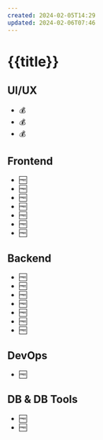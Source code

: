 ```yaml
---
created: 2024-02-05T14:29
updated: 2024-02-06T07:46
---
```


# {{title}}

## UI/UX

- 💰 
- 💰 
- 💰 

## Frontend

- 🆓 
- 🆓
- 🆓 
- 🆓 
- 🆓 
- 🆓 
- 🆓 

## Backend

- 🆓 
- 🆓 
- 🆓
- 🆓 
- 🆓 
- 🆓 
- 🆓 

## DevOps

- 🆓 

## DB & DB Tools

- 🆓 
- 🆓 
